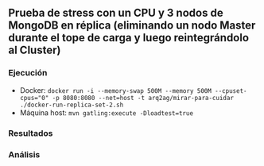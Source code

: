 ## Prueba de stress con un CPU y 3 nodos de MongoDB en réplica (eliminando un nodo Master durante el tope de carga y luego reintegrándolo al Cluster)

### Ejecución

* Docker: `docker run -i --memory-swap 500M --memory 500M --cpuset-cpus="0" -p 8080:8080 --net=host -t arq2ag/mirar-para-cuidar ./docker-run-replica-set-2.sh`
* Máquina host: `mvn gatling:execute -Dloadtest=true`

### Resultados

### Análisis
